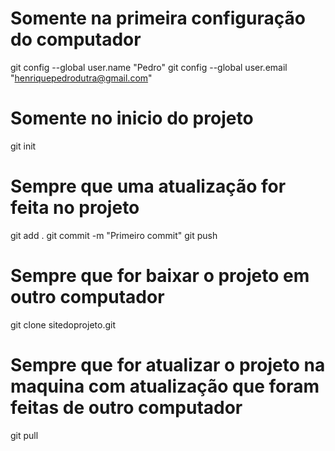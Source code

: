 # Somente na primeira configuração do computador
git config --global user.name "Pedro"
git config --global user.email "henriquepedrodutra@gmail.com"

# Somente no inicio do projeto
git init

# Sempre que uma atualização for feita no projeto
git add .
git commit -m "Primeiro commit"
git push

# Sempre que for baixar o projeto em outro computador
git clone sitedoprojeto.git

# Sempre que for atualizar o projeto na maquina com atualização que foram feitas de outro computador
git pull